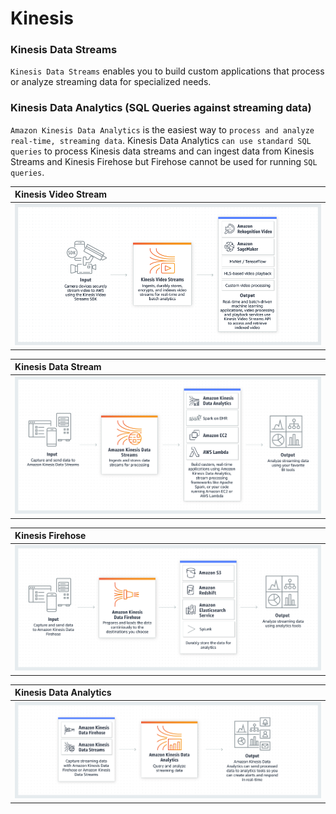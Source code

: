 # Kinesis

### Kinesis Data Streams

`Kinesis Data Streams` enables you to build custom applications that process or analyze streaming data for specialized needs.

### Kinesis Data Analytics (SQL Queries against streaming data)
`Amazon Kinesis Data Analytics` is the easiest way to `process and analyze real-time, streaming data`. Kinesis Data Analytics `can use standard SQL queries` to process Kinesis data streams and can ingest data from Kinesis Streams and Kinesis Firehose but Firehose cannot be used for running `SQL queries`.




| Kinesis Video Stream     |
| :------------- |
| ![alt Kinesis Video Stream](KinesisVideoStreams.png)       |

| Kinesis Data Stream     |
| :------------- |
| ![alt Kinesis Data Stream](KinesisDataStreams.png)       |

| Kinesis Firehose      |
| :------------- |
| ![alt Kinesis Firehose](KinesisFireHose.png)       |

| Kinesis Data Analytics     |
| :------------- |
| ![alt Kinesis Data Analytics](KinesisDataAnalytics.png)       |
